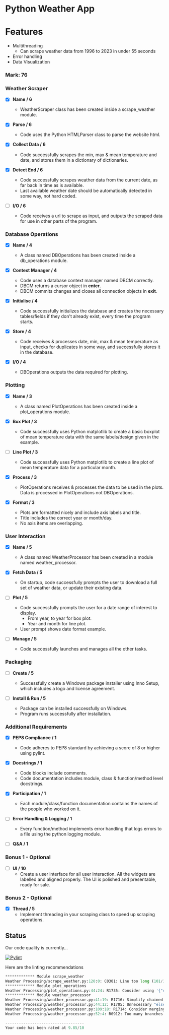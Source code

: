 # Python Weather App

# Features
- Multithreading
  - Can scrape weather data from 1996 to 2023 in under 55 seconds
- Error handling
- Data Visualization

### Mark: 76
### Weather Scraper

- [x] **Name / 6**
    - WeatherScraper class has been created inside a scrape_weather module.

- [x] **Parse / 6**
    - Code uses the Python HTMLParser class to parse the website html.

- [x] **Collect Data / 6**
    - Code successfully scrapes the min, max & mean temperature and date, and stores them in a dictionary of dictionaries.

- [x] **Detect End / 6**
    - Code successfully scrapes weather data from the current date, as far back in time as is available.
    - Last available weather date should be automatically detected in some way, not hard coded.

- [ ] **I/O / 6**
    - Code receives a url to scrape as input, and outputs the scraped data for use in other parts of the program.

### Database Operations

- [x] **Name / 4**
    - A class named DBOperations has been created inside a db_operations module.

- [x] **Context Manager / 4**
    - Code uses a database context manager named DBCM correctly.
    - DBCM returns a cursor object in __enter__.
    - DBCM commits changes and closes all connection objects in __exit__.

- [x] **Initialise / 4**
    - Code successfully initializes the database and creates the necessary tables/fields if they don't already exist, every time the program starts.

- [x] **Store / 4**
    - Code receives & processes date, min, max & mean temperature as input, checks for duplicates in some way, and successfully stores it in the database.

- [x] **I/O / 4**
    - DBOperations outputs the data required for plotting.

### Plotting

- [x] **Name / 3**
    - A class named PlotOperations has been created inside a plot_operations module.

- [x] **Box Plot / 3**
    - Code successfully uses Python matplotlib to create a basic boxplot of mean temperature data with the same labels/design given in the example.

- [ ] **Line Plot / 3**
    - Code successfully uses Python matplotlib to create a line plot of mean temperature data for a particular month.

- [x] **Process / 3**
    - PlotOperations receives & processes the data to be used in the plots. Data is processed in PlotOperations not DBOperations.

- [x] **Format / 3**
    - Plots are formatted nicely and include axis labels and title.
    - Title includes the correct year or month/day.
    - No axis items are overlapping.

### User Interaction

- [x] **Name / 5**
    - A class named WeatherProcessor has been created in a module named weather_processor.

- [x] **Fetch Data / 5**
    - On startup, code successfully prompts the user to download a full set of weather data, or update their existing data.

- [ ] **Plot / 5**
    - Code successfully prompts the user for a date range of interest to display.
        - From year, to year for box plot.
        - Year and month for line plot.
    - User prompt shows date format example.

- [ ] **Manage / 5**
    - Code successfully launches and manages all the other tasks.

### Packaging

- [ ] **Create / 5**
    - Successfully create a Windows package installer using Inno Setup, which includes a logo and license agreement.

- [ ] **Install & Run / 5**
    - Package can be installed successfully on Windows.
    - Program runs successfully after installation.

### Additional Requirements

- [x] **PEP8 Compliance / 1**
    - Code adheres to PEP8 standard by achieving a score of 8 or higher using pylint.

- [x] **Docstrings / 1**
    - Code blocks include comments.
    - Code documentation includes module, class & function/method level docstrings.

- [x] **Participation / 1**
    - Each module/class/function documentation contains the names of the people who worked on it.

- [ ] **Error Handling & Logging / 1**
    - Every function/method implements error handling that logs errors to a file using the python logging module.

- [ ] **Q&A / 1**

### Bonus 1 - Optional

- [ ] **UI / 10**
    - Create a user interface for all user interaction. All the widgets are labelled and aligned properly. The UI is polished and presentable, ready for sale.

### Bonus 2 - Optional

- [x] **Thread / 5**
    - Implement threading in your scraping class to speed up scraping operations.



## Status


Our code quality is currently...

[![Pylint](https://github.com/tadghh/PythonWeatherApp/actions/workflows/pylint.yml/badge.svg?branch=main&event=push)](https://github.com/tadghh/PythonWeatherApp/actions/workflows/pylint.yml)

Here are the linting recommendations
```python
************* Module scrape_weather
Weather Processing/scrape_weather.py:120:0: C0301: Line too long (101/100) (line-too-long)
************* Module plot_operations
Weather Processing/plot_operations.py:44:24: R1735: Consider using '{"color": 'dodgerblue', "linewidth": 1.5}' instead of a call to 'dict'. (use-dict-literal)
************* Module weather_processor
Weather Processing/weather_processor.py:41:19: R1716: Simplify chained comparison between the operands (chained-comparison)
Weather Processing/weather_processor.py:44:12: R1705: Unnecessary "else" after "return", remove the "else" and de-indent the code inside it (no-else-return)
Weather Processing/weather_processor.py:109:18: R1714: Consider merging these comparisons with 'in' by using 'user_response not in ('c', 'r')'. Use a set instead if elements are hashable. (consider-using-in)
Weather Processing/weather_processor.py:52:4: R0912: Too many branches (13/12) (too-many-branches)

-----------------------------------
Your code has been rated at 9.85/10

```
